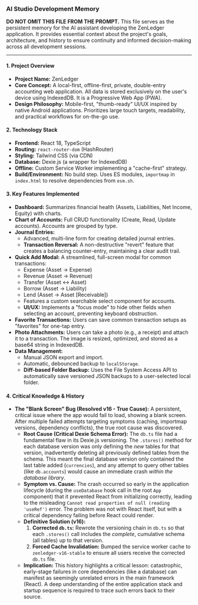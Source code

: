 ### AI Studio Development Memory

**DO NOT OMIT THIS FILE FROM THE PROMPT.** This file serves as the persistent memory for the AI assistant developing the ZenLedger application. It provides essential context about the project's goals, architecture, and history to ensure continuity and informed decision-making across all development sessions.

---

#### 1. Project Overview

*   **Project Name:** ZenLedger
*   **Core Concept:** A local-first, offline-first, private, double-entry accounting web application. All data is stored exclusively on the user's device using IndexedDB. It is a Progressive Web App (PWA).
*   **Design Philosophy:** Mobile-first, "thumb-ready" UI/UX inspired by native Android applications. Prioritizes large touch targets, readability, and practical workflows for on-the-go use.

#### 2. Technology Stack

*   **Frontend:** React 18, TypeScript
*   **Routing:** `react-router-dom` (HashRouter)
*   **Styling:** Tailwind CSS (via CDN)
*   **Database:** Dexie.js (a wrapper for IndexedDB)
*   **Offline:** Custom Service Worker implementing a "cache-first" strategy.
*   **Build/Environment:** No build step. Uses ES modules, `importmap` in `index.html` to resolve dependencies from `esm.sh`.

#### 3. Key Features Implemented

*   **Dashboard:** Summarizes financial health (Assets, Liabilities, Net Income, Equity) with charts.
*   **Chart of Accounts:** Full CRUD functionality (Create, Read, Update accounts). Accounts are grouped by type.
*   **Journal Entries:**
    *   Advanced, multi-line form for creating detailed journal entries.
    *   **Transaction Reversal:** A non-destructive "revert" feature that creates a balancing counter-entry, maintaining a clear audit trail.
*   **Quick Add Modal:** A streamlined, full-screen modal for common transactions:
    *   Expense (Asset -> Expense)
    *   Revenue (Asset -> Revenue)
    *   Transfer (Asset <-> Asset)
    *   Borrow (Asset -> Liability)
    *   Lend (Asset -> Asset [Receivable])
    *   Features a custom searchable select component for accounts.
    *   **UI/UX:** Implements a "focus mode" to hide other fields when selecting an account, preventing keyboard obstruction.
*   **Favorite Transactions:** Users can save common transaction setups as "favorites" for one-tap entry.
*   **Photo Attachments:** Users can take a photo (e.g., a receipt) and attach it to a transaction. The image is resized, optimized, and stored as a base64 string in IndexedDB.
*   **Data Management:**
    *   Manual JSON export and import.
    *   Automatic, debounced backup to `localStorage`.
    *   **Diff-based Folder Backup:** Uses the File System Access API to automatically save versioned JSON backups to a user-selected local folder.

#### 4. Critical Knowledge & History

*   **The "Blank Screen" Bug (Resolved v16 - True Cause):** A persistent, critical issue where the app would fail to load, showing a blank screen. After multiple failed attempts targeting symptoms (caching, importmap versions, dependency conflicts), the true root cause was discovered.
    *   **Root Cause (Critical Dexie Schema Error):** The `db.ts` file had a fundamental flaw in its Dexie.js versioning. The `.stores()` method for each database version was only defining the *new* tables for that version, inadvertently deleting all previously defined tables from the schema. This meant the final database version only contained the last table added (`currencies`), and any attempt to query other tables (like `db.accounts`) would cause an immediate crash *within the database library*.
    *   **Symptom vs. Cause:** The crash occurred so early in the application lifecycle (during the `useDatabase` hook call in the root `App` component) that it prevented React from initializing correctly, leading to the misleading `Cannot read properties of null (reading 'useRef')` error. The problem was not with React itself, but with a critical dependency failing before React could render.
    *   **Definitive Solution (v16):**
        1.  **Corrected `db.ts`:** Rewrote the versioning chain in `db.ts` so that each `.stores()` call includes the *complete*, cumulative schema (all tables) up to that version.
        2.  **Forced Cache Invalidation:** Bumped the service worker cache to `zenledger-v16-stable` to ensure all users receive the corrected `db.ts` file.
    *   **Implication:** This history highlights a critical lesson: catastrophic, early-stage failures in core dependencies (like a database) can manifest as seemingly unrelated errors in the main framework (React). A deep understanding of the entire application stack and startup sequence is required to trace such errors back to their source.